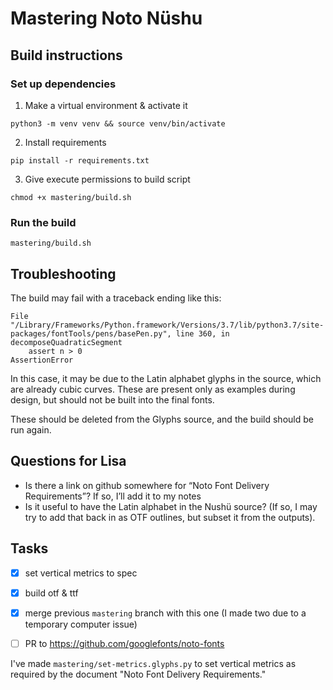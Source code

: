 # Mastering Noto Nüshu

## Build instructions

### Set up dependencies

1. Make a virtual environment & activate it

```
python3 -m venv venv && source venv/bin/activate
```

2. Install requirements

```
pip install -r requirements.txt
```

3. Give execute permissions to build script

```
chmod +x mastering/build.sh
```

### Run the build

```
mastering/build.sh
```

## Troubleshooting

The build may fail with a traceback ending like this:

```
File "/Library/Frameworks/Python.framework/Versions/3.7/lib/python3.7/site-packages/fontTools/pens/basePen.py", line 360, in decomposeQuadraticSegment
    assert n > 0
AssertionError
```

In this case, it may be due to the Latin alphabet glyphs in the source, which are already cubic curves. These are present only as examples during design, but should not be built into the final fonts.

These should be deleted from the Glyphs source, and the build should be run again.

## Questions for Lisa

- Is there a link on github somewhere for “Noto Font Delivery Requirements”? If so, I’ll add it to my notes
- Is it useful to have the Latin alphabet in the Nushü source? (If so, I may try to add that back in as OTF outlines, but subset it from the outputs).

## Tasks
- [x] set vertical metrics to spec
- [x] build otf & ttf
- [x] merge previous `mastering` branch with this one (I made two due to a temporary computer issue)
- [ ] PR to https://github.com/googlefonts/noto-fonts


I've made `mastering/set-metrics.glyphs.py` to set vertical metrics as required by the document "Noto Font Delivery Requirements."

